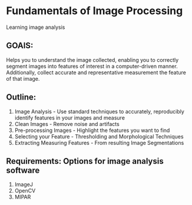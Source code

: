 # Fundamentals of Image Processing
Learning image analysis

## GOAlS:
Helps you to understand the image collected, enabling you to correctly segment images into features of interest in a computer-driven manner.
Additionally, collect accurate and representative measurement the feature of that image.


## Outline:
01. Image Analysis - Use standard techniques to  accurately, reproducibly identify features in your images and measure
02. Clean Images - Remove noise and artifacts
03. Pre-processing Images - Highlight the features you want to find
04. Selecting your Feature - Thresholding and Morphological Techniques
05. Extracting Measuring Features - From resulting Image Segmentations


## Requirements: Options for image analysis software
1. ImageJ
2. OpenCV
3. MIPAR

